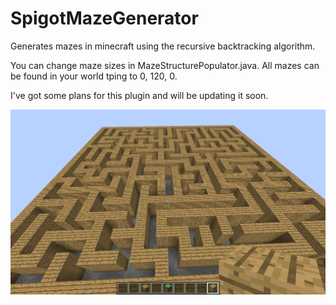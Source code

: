# SpigotMazeGenerator
Generates mazes in minecraft using the recursive backtracking algorithm.

You can change maze sizes in MazeStructurePopulator.java. All mazes can be found in your world tping to 0, 120, 0.

I've got some plans for this plugin and will be updating it soon.

![alt text](https://github.com/Exeton/SpigotMazeGenerator/blob/master/Sample%20Maze.png?raw=true)

